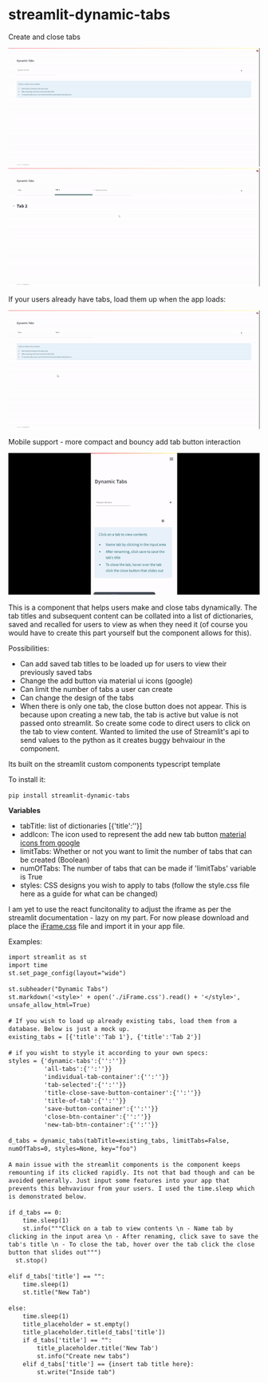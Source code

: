 # streamlit-dynamic-tabs
Create and close tabs

![General-demonstration-pt1.gif](./videos/General-demonstration-pt1.gif)
![General-demonstration-pt2.gif](./videos/General-demonstration-pt2.gif)

If your users already have tabs, load them up when the app loads:

![Already-have-tabs-saved.gif](./videos/Already-have-tabs-saved.gif)

Mobile support - more compact and bouncy add tab button interaction

![Mobile-support.gif](./videos/Mobile-support.gif)


This is a component that helps users make and close tabs dynamically. The tab titles and subsequent content can be collated into a list of dictionaries, saved and recalled for users to view as when they need it (of course you would have to create this part yourself but the component allows for this).

Possibilities:
- Can add saved tab titles to be loaded up for users to view their previously saved tabs
- Change the add button via material ui icons (google)
- Can limit the number of tabs a user can create
- Can change the design of the tabs
- When there is only one tab, the close button does not appear. This is because upon creating a new tab, the tab is active but value is not passed onto streamlit. So create some code to direct users to click on the tab to view content. Wanted to limited the use of Streamlit's api to send values to the python as it creates buggy behvaiour in the component. 

Its built on the streamlit custom components typescript template

To install it:

`pip install streamlit-dynamic-tabs`

**Variables**

- tabTitle: list of dictionaries [{'title':''}]
- addIcon: The icon used to represent the add new tab button [material icons from google](https://fonts.google.com/icons)
- limitTabs: Whether or not you want to limit the number of tabs that can be created (Boolean)
- numOfTabs: The number of tabs that can be made if 'limitTabs' variable is True
- styles: CSS designs you wish to apply to tabs (follow the style.css file here as a guide for what can be changed)

I am yet to use the react funcitonality to adjust the iframe as per the streamlit documentation - lazy on my part. For now please download and place the [iFrame.css](https://github.com/Socvest/streamlit-dynamic-tabs/tree/main/dynamic_tabs) file and import it in your app file. 

Examples:

```
import streamlit as st
import time
st.set_page_config(layout="wide")

st.subheader("Dynamic Tabs")
st.markdown('<style>' + open('./iFrame.css').read() + '</style>', unsafe_allow_html=True)

# If you wish to load up already existing tabs, load them from a database. Below is just a mock up.
existing_tabs = [{'title':'Tab 1'}, {'title':'Tab 2'}]

# if you wisht to styyle it according to your own specs:
styles = {'dynamic-tabs':{'':''}}
          'all-tabs':{'':''}}
          'individual-tab-container':{'':''}}
          'tab-selected':{'':''}}
          'title-close-save-button-container':{'':''}}
          'title-of-tab':{'':''}}
          'save-button-container':{'':''}}
          'close-btn-container':{'':''}}
          'new-tab-btn-container':{'':''}}
 
d_tabs = dynamic_tabs(tabTitle=existing_tabs, limitTabs=False, numOfTabs=0, styles=None, key="foo")

A main issue with the streamlit components is the component keeps remounting if its clicked rapidly. Its not that bad though and can be avoided generally. Just input some features into your app that prevents this behvaviour from your users. I used the time.sleep which is demonstrated below. 
     
if d_tabs == 0:
    time.sleep(1)
    st.info("""Click on a tab to view contents \n - Name tab by clicking in the input area \n - After renaming, click save to save the tab's title \n - To close the tab, hover over the tab click the close button that slides out""")
  st.stop()
    
elif d_tabs['title'] == "":
    time.sleep(1)
    st.title("New Tab")

else:
    time.sleep(1)
    title_placeholder = st.empty()
    title_placeholder.title(d_tabs['title'])
    if d_tabs['title'] == "":
        title_placeholder.title('New Tab')
        st.info("Create new tabs")
    elif d_tabs['title'] == {insert tab title here}:
        st.write("Inside tab")
```


